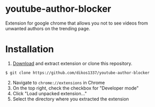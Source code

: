 # youtube-author-blocker
Extension for google chrome that allows you not to see videos from unwanted authors on the trending page.

# Installation
1. [Download](https://github.com/dikos1337/youtube-author-blocker/archive/master.zip) and extract extension or clone this repository.
```sh
$ git clone https://github.com/dikos1337/youtube-author-blocker
```
2. Navigate to `chrome://extensions` in Chrome
3. On the top right, check the checkbox for "Developer mode"
4. Click "Load unpacked extension..."
5. Select the directory where you extracted the extension
<!-- 5. Load unpacked extension from `src` folder. -->
